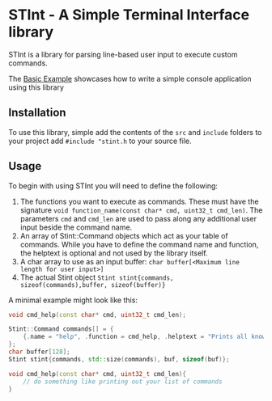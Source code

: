 # STInt - A Simple Terminal Interface library
STInt is a library for parsing line-based user input to execute custom commands.

The [Basic Example](examples/basic-example.cpp) showcases how to write
a simple console application using this library

## Installation
To use this library, simple add the contents of the `src` and `include` folders to
your project add `#include "stint.h` to your source file.

## Usage
To begin with using STInt you will need to define the following:
1.  The functions you want to execute as commands.
    These must have the signature `void function_name(const char* cmd, uint32_t cmd_len)`.
    The parameters `cmd` and `cmd_len` are used to pass along any additional user
    input beside the command name.
2.  An array of Stint::Command objects which act as your table of commands.
    While you have to define the command name and function, the helptext is optional and not used
    by the library itself.
3.  A char array to use as an input buffer: `char buffer[<Maximum line length for user input>]`
4.  The actual Stint object `Stint stint{commands, sizeof(commands),buffer, sizeof(buffer)}`

A minimal example might look like this:
```C++
void cmd_help(const char* cmd, uint32_t cmd_len);

Stint::Command commands[] = {
    {.name = "help", .function = cmd_help, .helptext = "Prints all known commands and their helptext"},
};
char buffer[128];
Stint stint{commands, std::size(commands), buf, sizeof(buf)};

void cmd_help(const char* cmd, uint32_t cmd_len){
    // do something like printing out your list of commands
}
```